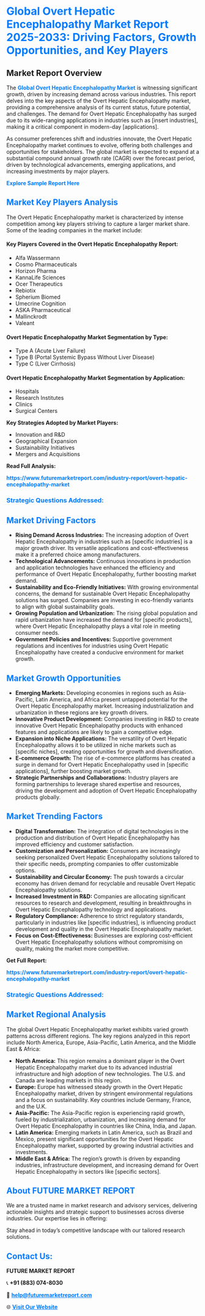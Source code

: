 <h1 style="color: #007BFF;">Global Overt Hepatic Encephalopathy Market Report 2025-2033: Driving Factors, Growth Opportunities, and Key Players</h1>

<section id="overview">
<h2>Market Report Overview</h2>
<p>The <a href="https://www.futuremarketreport.com/industry-report/overt-hepatic-encephalopathy-market" style="color: #007BFF; text-decoration: none;"><strong>Global Overt Hepatic Encephalopathy Market</strong></a> is witnessing significant growth, driven by increasing demand across various industries. This report delves into the key aspects of the Overt Hepatic Encephalopathy market, providing a comprehensive analysis of its current status, future potential, and challenges. The demand for Overt Hepatic Encephalopathy has surged due to its wide-ranging applications in industries such as [insert industries], making it a critical component in modern-day [applications].</p>
<p>As consumer preferences shift and industries innovate, the Overt Hepatic Encephalopathy market continues to evolve, offering both challenges and opportunities for stakeholders. The global market is expected to expand at a substantial compound annual growth rate (CAGR) over the forecast period, driven by technological advancements, emerging applications, and increasing investments by major players.</p>
</section>

<section id="overview">
<p><a href="https://www.futuremarketreport.com/request-sample/reportId=63800" style="color: #007BFF; text-decoration: none;"><strong>Explore Sample Report Here</strong></a></p>
</section>

<section id="key-players">
<h2 style="color: #007BFF;">Market Key Players Analysis</h2>
<p>The Overt Hepatic Encephalopathy market is characterized by intense competition among key players striving to capture a larger market share. Some of the leading companies in the market include:</p>
<h4>Key Players Covered in the Overt Hepatic Encephalopathy Report:</h4>
<ul><li>Alfa Wassermann</li><li>Cosmo Pharmaceuticals</li><li>Horizon Pharma</li><li>KannaLife Sciences</li><li>Ocer Therapeutics</li><li>Rebiotix</li><li>Spherium Biomed</li><li>Umecrine Cognition</li><li>ASKA Pharmaceutical</li><li>Mallinckrodt</li><li>Valeant</li></ul>
<h4>Overt Hepatic Encephalopathy Market Segmentation by Type:</h4>
<ul><li>Type A (Acute Liver Failure)</li><li>Type B (Portal Systemic Bypass Without Liver Disease)</li><li>Type C (Liver Cirrhosis)</li></ul>

<h4>Overt Hepatic Encephalopathy Market Segmentation by Application:</h4>
<ul><li>Hospitals</li><li>Research Institutes</li><li>Clinics</li><li>Surgical Centers</li></ul>
<p><strong>Key Strategies Adopted by Market Players:</strong></p>
<ul>
<li>Innovation and R&D</li>
<li>Geographical Expansion</li>
<li>Sustainability Initiatives</li>
<li>Mergers and Acquisitions</li>
</ul>
</section>

<section>
<p><strong>Read Full Analysis: </strong></p><a href="https://www.futuremarketreport.com/industry-report/overt-hepatic-encephalopathy-market" style="color: #007BFF; text-decoration: none;"><strong>https://www.futuremarketreport.com/industry-report/overt-hepatic-encephalopathy-market</strong></a>
<h3 style="color: #007BFF;">Strategic Questions Addressed:</h3>
</section>

<section id="driving-factors">
<h2 style="color: #007BFF;">Market Driving Factors</h2>
<ul>
<li><strong>Rising Demand Across Industries:</strong> The increasing adoption of Overt Hepatic Encephalopathy in industries such as [specific industries] is a major growth driver. Its versatile applications and cost-effectiveness make it a preferred choice among manufacturers.</li>
<li><strong>Technological Advancements:</strong> Continuous innovations in production and application technologies have enhanced the efficiency and performance of Overt Hepatic Encephalopathy, further boosting market demand.</li>
<li><strong>Sustainability and Eco-Friendly Initiatives:</strong> With growing environmental concerns, the demand for sustainable Overt Hepatic Encephalopathy solutions has surged. Companies are investing in eco-friendly variants to align with global sustainability goals.</li>
<li><strong>Growing Population and Urbanization:</strong> The rising global population and rapid urbanization have increased the demand for [specific products], where Overt Hepatic Encephalopathy plays a vital role in meeting consumer needs.</li>
<li><strong>Government Policies and Incentives:</strong> Supportive government regulations and incentives for industries using Overt Hepatic Encephalopathy have created a conducive environment for market growth.</li>
</ul>
</section>

<section id="growth-opportunities">
<h2 style="color: #007BFF;">Market Growth Opportunities</h2>
<ul>
<li><strong>Emerging Markets:</strong> Developing economies in regions such as Asia-Pacific, Latin America, and Africa present untapped potential for the Overt Hepatic Encephalopathy market. Increasing industrialization and urbanization in these regions are key growth drivers.</li>
<li><strong>Innovative Product Development:</strong> Companies investing in R&D to create innovative Overt Hepatic Encephalopathy products with enhanced features and applications are likely to gain a competitive edge.</li>
<li><strong>Expansion into Niche Applications:</strong> The versatility of Overt Hepatic Encephalopathy allows it to be utilized in niche markets such as [specific niches], creating opportunities for growth and diversification.</li>
<li><strong>E-commerce Growth:</strong> The rise of e-commerce platforms has created a surge in demand for Overt Hepatic Encephalopathy used in [specific applications], further boosting market growth.</li>
<li><strong>Strategic Partnerships and Collaborations:</strong> Industry players are forming partnerships to leverage shared expertise and resources, driving the development and adoption of Overt Hepatic Encephalopathy products globally.</li>
</ul>
</section>

<section id="trending-factors">
<h2 style="color: #007BFF;">Market Trending Factors</h2>
<ul>
<li><strong>Digital Transformation:</strong> The integration of digital technologies in the production and distribution of Overt Hepatic Encephalopathy has improved efficiency and customer satisfaction.</li>
<li><strong>Customization and Personalization:</strong> Consumers are increasingly seeking personalized Overt Hepatic Encephalopathy solutions tailored to their specific needs, prompting companies to offer customizable options.</li>
<li><strong>Sustainability and Circular Economy:</strong> The push towards a circular economy has driven demand for recyclable and reusable Overt Hepatic Encephalopathy solutions.</li>
<li><strong>Increased Investment in R&D:</strong> Companies are allocating significant resources to research and development, resulting in breakthroughs in Overt Hepatic Encephalopathy technology and applications.</li>
<li><strong>Regulatory Compliance:</strong> Adherence to strict regulatory standards, particularly in industries like [specific industries], is influencing product development and quality in the Overt Hepatic Encephalopathy market.</li>
<li><strong>Focus on Cost-Effectiveness:</strong> Businesses are exploring cost-efficient Overt Hepatic Encephalopathy solutions without compromising on quality, making the market more competitive.</li>
</ul>
</section>

<section>
<p><strong>Get Full Report: </strong></p><a href="https://www.futuremarketreport.com/industry-report/overt-hepatic-encephalopathy-market" style="color: #007BFF; text-decoration: none;"><strong>https://www.futuremarketreport.com/industry-report/overt-hepatic-encephalopathy-market</strong></a>
<h3 style="color: #007BFF;">Strategic Questions Addressed:</h3>
</section>


<section id="regional-analysis">
<h2 style="color: #007BFF;">Market Regional Analysis</h2>
<p>The global Overt Hepatic Encephalopathy market exhibits varied growth patterns across different regions. The key regions analyzed in this report include North America, Europe, Asia-Pacific, Latin America, and the Middle East & Africa:</p>
<ul>
<li><strong>North America:</strong> This region remains a dominant player in the Overt Hepatic Encephalopathy market due to its advanced industrial infrastructure and high adoption of new technologies. The U.S. and Canada are leading markets in this region.</li>
<li><strong>Europe:</strong> Europe has witnessed steady growth in the Overt Hepatic Encephalopathy market, driven by stringent environmental regulations and a focus on sustainability. Key countries include Germany, France, and the U.K.</li>
<li><strong>Asia-Pacific:</strong> The Asia-Pacific region is experiencing rapid growth, fueled by industrialization, urbanization, and increasing demand for Overt Hepatic Encephalopathy in countries like China, India, and Japan.</li>
<li><strong>Latin America:</strong> Emerging markets in Latin America, such as Brazil and Mexico, present significant opportunities for the Overt Hepatic Encephalopathy market, supported by growing industrial activities and investments.</li>
<li><strong>Middle East & Africa:</strong> The region’s growth is driven by expanding industries, infrastructure development, and increasing demand for Overt Hepatic Encephalopathy in sectors like [specific sectors].</li>
</ul>
</section>

<footer>
<h2 style="color: #007BFF;">About FUTURE MARKET REPORT</h2>
<p>We are a trusted name in market research and advisory services, delivering actionable insights and strategic support to businesses across diverse industries. Our expertise lies in offering:</p>

<p>Stay ahead in today’s competitive landscape with our tailored research solutions.</p>

<h2 style="color: #007BFF;">Contact Us:</h2>
<p><strong>FUTURE MARKET REPORT</strong></p>
<p>📞 <strong>+91 (883) 074-8030</strong></p>
<p>📧 <strong><a href="mailto:help@futuremarketreport.com" style="color: #007BFF;">help@futuremarketreport.com</a></strong></p>
<p>🌐 <strong><a href="https://www.futuremarketreport.com/" style="color: #007BFF;">Visit Our Website</a></strong></p>
</footer>